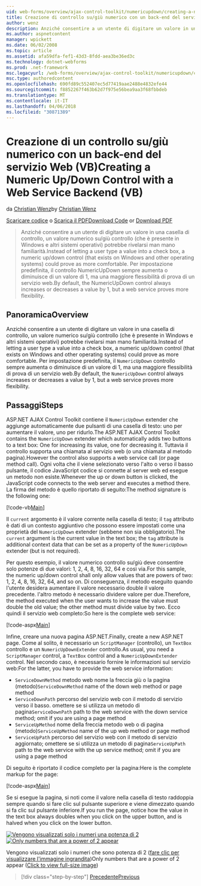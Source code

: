 ```yaml
---
uid: web-forms/overview/ajax-control-toolkit/numericupdown/creating-a-numeric-up-down-control-with-a-web-service-backend-vb
title: Creazione di controllo su/giù numerico con un back-end del servizio Web (VB) | Documenti Microsoft
author: wenz
description: Anziché consentire a un utente di digitare un valore in una casella di controllo, un controllo (che è presente in Windows e altri sistemi operativi) su/giù numerico potrebbe rivelarsi man mano c...
ms.author: aspnetcontent
manager: wpickett
ms.date: 06/02/2008
ms.topic: article
ms.assetid: afa59dfa-fef1-43d3-8fdd-aea3be36ed3c
ms.technology: dotnet-webforms
ms.prod: .net-framework
msc.legacyurl: /web-forms/overview/ajax-control-toolkit/numericupdown/creating-a-numeric-up-down-control-with-a-web-service-backend-vb
msc.type: authoredcontent
ms.openlocfilehash: 690fd89c552407ec5d77419aae2488e4832efe44
ms.sourcegitcommit: f8852267f463b62d7f975e56bea9aa3f68fbbdeb
ms.translationtype: MT
ms.contentlocale: it-IT
ms.lasthandoff: 04/06/2018
ms.locfileid: "30871389"
---
```

<a name="creating-a-numeric-updown-control-with-a-web-service-backend-vb"></a><span data-ttu-id="ed377-103">Creazione di un controllo su/giù numerico con un back-end del servizio Web (VB)</span><span class="sxs-lookup"><span data-stu-id="ed377-103">Creating a Numeric Up/Down Control with a Web Service Backend (VB)</span></span>
====================
<span data-ttu-id="ed377-104">da [Christian Wenz](https://github.com/wenz)</span><span class="sxs-lookup"><span data-stu-id="ed377-104">by [Christian Wenz](https://github.com/wenz)</span></span>

<span data-ttu-id="ed377-105">[Scaricare codice](http://download.microsoft.com/download/9/3/f/93f8daea-bebd-4821-833b-95205389c7d0/numericupdown1.vb.zip) o [Scarica il PDF](http://download.microsoft.com/download/2/d/c/2dc10e34-6983-41d4-9c08-f78f5387d32b/numericupdown1VB.pdf)</span><span class="sxs-lookup"><span data-stu-id="ed377-105">[Download Code](http://download.microsoft.com/download/9/3/f/93f8daea-bebd-4821-833b-95205389c7d0/numericupdown1.vb.zip) or [Download PDF](http://download.microsoft.com/download/2/d/c/2dc10e34-6983-41d4-9c08-f78f5387d32b/numericupdown1VB.pdf)</span></span>

> <span data-ttu-id="ed377-106">Anziché consentire a un utente di digitare un valore in una casella di controllo, un valore numerico su/giù controllo (che è presente in Windows e altri sistemi operativi) potrebbe rivelarsi man mano familiarità.</span><span class="sxs-lookup"><span data-stu-id="ed377-106">Instead of letting a user type a value into a check box, a numeric up/down control (that exists on Windows and other operating systems) could prove as more comfortable.</span></span> <span data-ttu-id="ed377-107">Per impostazione predefinita, il controllo NumericUpDown sempre aumenta o diminuisce di un valore di 1, ma una maggiore flessibilità di prova di un servizio web.</span><span class="sxs-lookup"><span data-stu-id="ed377-107">By default, the NumericUpDown control always increases or decreases a value by 1, but a web service proves more flexibility.</span></span>


## <a name="overview"></a><span data-ttu-id="ed377-108">Panoramica</span><span class="sxs-lookup"><span data-stu-id="ed377-108">Overview</span></span>

<span data-ttu-id="ed377-109">Anziché consentire a un utente di digitare un valore in una casella di controllo, un valore numerico su/giù controllo (che è presente in Windows e altri sistemi operativi) potrebbe rivelarsi man mano familiarità.</span><span class="sxs-lookup"><span data-stu-id="ed377-109">Instead of letting a user type a value into a check box, a numeric up/down control (that exists on Windows and other operating systems) could prove as more comfortable.</span></span> <span data-ttu-id="ed377-110">Per impostazione predefinita, il `NumericUpDown` controllo sempre aumenta o diminuisce di un valore di 1, ma una maggiore flessibilità di prova di un servizio web.</span><span class="sxs-lookup"><span data-stu-id="ed377-110">By default, the `NumericUpDown` control always increases or decreases a value by 1, but a web service proves more flexibility.</span></span>

## <a name="steps"></a><span data-ttu-id="ed377-111">Passaggi</span><span class="sxs-lookup"><span data-stu-id="ed377-111">Steps</span></span>

<span data-ttu-id="ed377-112">ASP.NET AJAX Control Toolkit contiene il `NumericUpDown` extender che aggiunge automaticamente due pulsanti di una casella di testo: uno per aumentare il valore, uno per ridurlo.</span><span class="sxs-lookup"><span data-stu-id="ed377-112">The ASP.NET AJAX Control Toolkit contains the `NumericUpDown` extender which automatically adds two buttons to a text box: One for increasing its value, one for decreasing it.</span></span> <span data-ttu-id="ed377-113">Tuttavia il controllo supporta una chiamata al servizio web (o una chiamata al metodo pagina).</span><span class="sxs-lookup"><span data-stu-id="ed377-113">However the control also supports a web service call (or page method call).</span></span> <span data-ttu-id="ed377-114">Ogni volta che il viene selezionato verso l'alto o verso il basso pulsante, il codice JavaScript codice si connette al server web ed esegue un metodo non esiste.</span><span class="sxs-lookup"><span data-stu-id="ed377-114">Whenever the up or down button is clicked, the JavaScript code connects to the web server and executes a method there.</span></span> <span data-ttu-id="ed377-115">La firma del metodo è quello riportato di seguito:</span><span class="sxs-lookup"><span data-stu-id="ed377-115">The method signature is the following one:</span></span>

[!code-vb[Main](creating-a-numeric-up-down-control-with-a-web-service-backend-vb/samples/sample1.vb)]

<span data-ttu-id="ed377-116">Il `current` argomento è il valore corrente nella casella di testo; il `tag` attributo è dati di un contesto aggiuntivo che possono essere impostati come una proprietà del `NumericUpDown` extender (sebbene non sia obbligatorio).</span><span class="sxs-lookup"><span data-stu-id="ed377-116">The `current` argument is the current value in the text box; the `tag` attribute is additional context data that can be set as a property of the `NumericUpDown` extender (but is not required).</span></span>

<span data-ttu-id="ed377-117">Per questo esempio, il valore numerico controllo su/giù deve consentire solo potenze di due valori: 1, 2, 4, 8, 16, 32, 64 e così via.</span><span class="sxs-lookup"><span data-stu-id="ed377-117">For this sample, the numeric up/down control shall only allow values that are powers of two: 1, 2, 4, 8, 16, 32, 64, and so on.</span></span> <span data-ttu-id="ed377-118">Di conseguenza, il metodo eseguito quando l'utente desidera aumentare il valore necessario double il valore precedente. l'altro metodo è necessario dividere valore per due.</span><span class="sxs-lookup"><span data-stu-id="ed377-118">Therefore, the method executed when the user wants to increase the value must double the old value; the other method must divide value by two.</span></span> <span data-ttu-id="ed377-119">Ecco quindi il servizio web completo:</span><span class="sxs-lookup"><span data-stu-id="ed377-119">So here is the complete web service:</span></span>

[!code-aspx[Main](creating-a-numeric-up-down-control-with-a-web-service-backend-vb/samples/sample2.aspx)]

<span data-ttu-id="ed377-120">Infine, creare una nuova pagina ASP.NET.</span><span class="sxs-lookup"><span data-stu-id="ed377-120">Finally, create a new ASP.NET page.</span></span> <span data-ttu-id="ed377-121">Come al solito, è necessario un `ScriptManager` (controllo), un `TextBox` controllo e un `NumericUpDownExtender` controllo.</span><span class="sxs-lookup"><span data-stu-id="ed377-121">As usual, you need a `ScriptManager` control, a `TextBox` control and a `NumericUpDownExtender` control.</span></span> <span data-ttu-id="ed377-122">Nel secondo caso, è necessario fornire le informazioni sul servizio web:</span><span class="sxs-lookup"><span data-stu-id="ed377-122">For the latter, you have to provide the web service information:</span></span>

- <span data-ttu-id="ed377-123">`ServiceDownMethod` metodo web nome la freccia giù o la pagina (metodo)</span><span class="sxs-lookup"><span data-stu-id="ed377-123">`ServiceDownMethod` name of the down web method or page method</span></span>
- <span data-ttu-id="ed377-124">`ServiceDownPath` percorso del servizio web con il metodo di servizio verso il basso. omettere se si utilizza un metodo di pagina</span><span class="sxs-lookup"><span data-stu-id="ed377-124">`ServiceDownPath` path to the web service with the down service method; omit if you are using a page method</span></span>
- <span data-ttu-id="ed377-125">`ServiceUpMethod` nome della freccia metodo web o di pagina (metodo)</span><span class="sxs-lookup"><span data-stu-id="ed377-125">`ServiceUpMethod` name of the up web method or page method</span></span>
- <span data-ttu-id="ed377-126">`ServiceUpPath` percorso del servizio web con il metodo di servizio aggiornato; omettere se si utilizza un metodo di pagina</span><span class="sxs-lookup"><span data-stu-id="ed377-126">`ServiceUpPath` path to the web service with the up service method; omit if you are using a page method</span></span>

<span data-ttu-id="ed377-127">Di seguito è riportato il codice completo per la pagina:</span><span class="sxs-lookup"><span data-stu-id="ed377-127">Here is the complete markup for the page:</span></span>

[!code-aspx[Main](creating-a-numeric-up-down-control-with-a-web-service-backend-vb/samples/sample3.aspx)]

<span data-ttu-id="ed377-128">Se si esegue la pagina, si noti come il valore nella casella di testo raddoppia sempre quando si fare clic sul pulsante superiore e viene dimezzato quando si fa clic sul pulsante inferiore.</span><span class="sxs-lookup"><span data-stu-id="ed377-128">If you run the page, notice how the value in the text box always doubles when you click on the upper button, and is halved when you click on the lower button.</span></span>


<span data-ttu-id="ed377-129">[![Vengono visualizzati solo i numeri una potenza di 2](creating-a-numeric-up-down-control-with-a-web-service-backend-vb/_static/image2.png)](creating-a-numeric-up-down-control-with-a-web-service-backend-vb/_static/image1.png)</span><span class="sxs-lookup"><span data-stu-id="ed377-129">[![Only numbers that are a power of 2 appear](creating-a-numeric-up-down-control-with-a-web-service-backend-vb/_static/image2.png)](creating-a-numeric-up-down-control-with-a-web-service-backend-vb/_static/image1.png)</span></span>

<span data-ttu-id="ed377-130">Vengono visualizzati solo i numeri che sono potenza di 2 ([fare clic per visualizzare l'immagine ingrandita](creating-a-numeric-up-down-control-with-a-web-service-backend-vb/_static/image3.png))</span><span class="sxs-lookup"><span data-stu-id="ed377-130">Only numbers that are a power of 2 appear ([Click to view full-size image](creating-a-numeric-up-down-control-with-a-web-service-backend-vb/_static/image3.png))</span></span>

> [!div class="step-by-step"]
> [<span data-ttu-id="ed377-131">Precedente</span><span class="sxs-lookup"><span data-stu-id="ed377-131">Previous</span></span>](creating-a-numeric-up-down-control-with-a-web-service-backend-cs.md)
